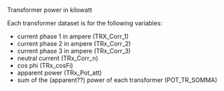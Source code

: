 Transformer power in kilowatt

Each transformer dataset is for the following variables:
- current phase 1 in ampere (TRX_Corr_1)
- current phase 2 in ampere (TRx_Corr_2)
- current phase 3 in ampere (TRx_Corr_3)
- neutral current (TRx_Corr_n)
- cos phi (TRx_cosFi)
- apparent power (TRx_Pot_att)
- sum of the (apparent??) power of each transformer (POT_TR_SOMMA)